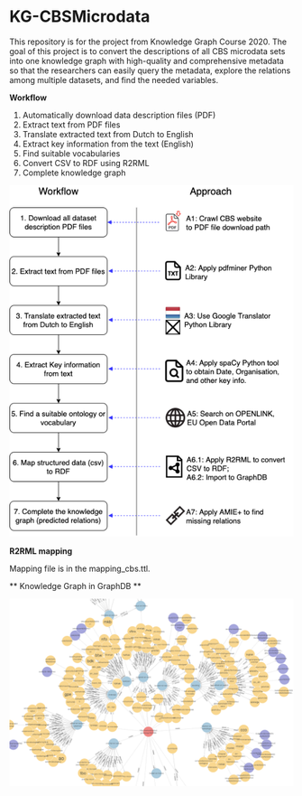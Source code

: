# KG-CBSMicrodata
This repository is for the project from Knowledge Graph Course 2020. The goal of this project is to convert the descriptions of all CBS microdata sets into one knowledge graph with high-quality and comprehensive metadata so that the researchers can easily query the metadata, explore the relations among multiple datasets, and find the needed variables.

**Workflow**

1. Automatically download data description files (PDF)
2. Extract text from PDF files
3. Translate extracted text from Dutch to English
4. Extract key information from the text (English)
5. Find suitable vocabularies
6. Convert CSV to RDF using R2RML
7. Complete knowledge graph

![Workflow Diagram](https://github.com/sunchang0124/KG-CBSMicrodata/raw/master/CBSMicrodata.png)

**R2RML mapping**

Mapping file is in the mapping_cbs.ttl. 

** Knowledge Graph in GraphDB **

![Workflow Diagram](https://github.com/sunchang0124/KG-CBSMicrodata/raw/master/graphdb1.png)
